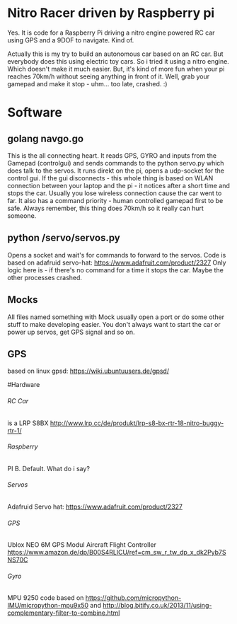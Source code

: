 # Nitro Racer driven by Raspberry pi

Yes. It is code for a Raspberry Pi driving a nitro engine powered RC car using GPS and a 9DOF to navigate. Kind of. 

Actually this is my try to build an autonomous car based on an RC car. But everybody does this using electric toy cars. So i tried it using a nitro engine. Which doesn't make it much easier.
But, it's kind of more fun when your pi reaches 70km/h without seeing anything in front of it. Well, grab your gamepad and make it stop - uhm... too late, crashed.  :)

# Software
## golang navgo.go 
This is the all connecting heart. It reads GPS, GYRO and inputs from the Gamepad (controlgui) and sends commands to the python servo.py which does talk to the servos. It runs direkt on the pi, opens a udp-socket
for the control gui. If the gui disconnects - this whole thing is based on WLAN connection between your laptop and the pi - it 
notices after a short time and stops the car. Usually you lose wireless connection cause the car went to far. It also has a command
priority - human controlled gamepad first to be safe. Always remember, this thing does 70km/h so it really can hurt someone. 

## python /servo/servos.py
Opens a socket and wait's for commands to forward to the servos. Code is based on adafruid servo-hat: https://www.adafruit.com/product/2327
Only logic here is - if there's no command for a time it stops the car. Maybe the other processes crashed. 

## Mocks
All files named something with Mock usually open a port or do some other stuff to make developing easier. You don't always want 
to start the car or power up servos, get GPS signal and so on.

## GPS 
based on linux gpsd: https://wiki.ubuntuusers.de/gpsd/

#Hardware

###### RC Car
is a LRP S8BX http://www.lrp.cc/de/produkt/lrp-s8-bx-rtr-18-nitro-buggy-rtr-1/ 
###### Raspberry 
PI B. Default. What do i say? 
###### Servos
Adafruid Servo hat: https://www.adafruit.com/product/2327
###### GPS
Ublox NEO 6M GPS Modul Aircraft Flight Controller https://www.amazon.de/dp/B00S4RLICU/ref=cm_sw_r_tw_dp_x_dk2Pyb7SNS70C
###### Gyro
MPU 9250 code based on  https://github.com/micropython-IMU/micropython-mpu9x50 and http://blog.bitify.co.uk/2013/11/using-complementary-filter-to-combine.html
